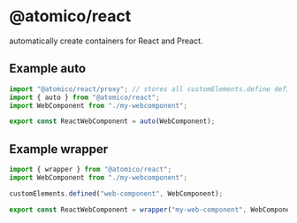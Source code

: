 # @atomico/react

automatically create containers for React and Preact.

## Example auto

```jsx
import "@atomico/react/proxy"; // stores all customElements.define definitions before import
import { auto } from "@atomico/react";
import WebComponent from "./my-webcomponent";

export const ReactWebComponent = auto(WebComponent);
```

## Example wrapper

```jsx
import { wrapper } from "@atomico/react";
import WebComponent from "./my-webcomponent";

customElements.defined("web-component", WebComponent);

export const ReactWebComponent = wrapper("my-web-component", WebComponent);
```
